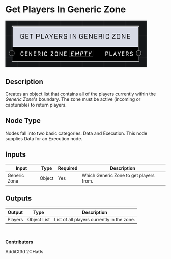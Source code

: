 # Get Players In Generic Zone
![](../../../.gitbook/assets/get-players-in-generic-zone.png)
## Description
Creates an object list that contains all of the players currently within the *Generic Zone*'s boundary. The zone must be active (incoming or capturable) to return players.

## Node Type
Nodes fall into two basic categories: Data and Execution. This node supplies Data for an Execution node.

## Inputs
| Input | Type | Required | Description |
|------------------|------------------|----------|--------------------------------------------------------------|
| Generic Zone | Object | Yes | Which Generic Zone to get players from. |

## Outputs
| Output | Type | Description |
|------------------|------------------|--------------------------------------------------------------|
| Players | Object List | List of all players currently in the zone. |

\
\
**Contributors**

AddiCt3d 2CHa0s